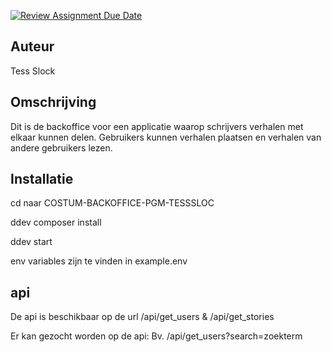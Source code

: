 [![Review Assignment Due Date](https://classroom.github.com/assets/deadline-readme-button-22041afd0340ce965d47ae6ef1cefeee28c7c493a6346c4f15d667ab976d596c.svg)](https://classroom.github.com/a/RN63TLFQ)

## Auteur

Tess Slock

## Omschrijving

Dit is de backoffice voor een applicatie waarop schrijvers verhalen met elkaar kunnen delen. Gebruikers kunnen verhalen plaatsen en verhalen van andere gebruikers lezen.

## Installatie

cd naar COSTUM-BACKOFFICE-PGM-TESSSLOC

ddev composer install

ddev start

env variables zijn te vinden in example.env

## api
De api is beschikbaar op de url /api/get_users & /api/get_stories

Er kan gezocht worden op de api:
Bv. /api/get_users?search=zoekterm